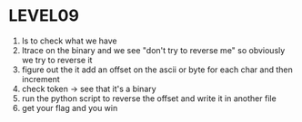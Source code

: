 LEVEL09
======

1. ls to check what we have
2. ltrace on the binary and we see "don't try to reverse me" so obviously we try to reverse it
3. figure out the it add an offset on the ascii or byte for each char and then increment
4. check token -> see that it's a binary
5. run the python script to reverse the offset and write it in another file
6. get your flag and you win

